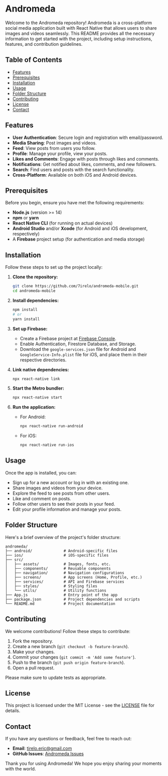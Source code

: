 # Andromeda

Welcome to the Andromeda repository! Andromeda is a cross-platform social media application built with React Native that allows users to share images and videos seamlessly. This README provides all the necessary information to get started with the project, including setup instructions, features, and contribution guidelines.

## Table of Contents

- [Features](#features)
- [Prerequisites](#prerequisites)
- [Installation](#installation)
- [Usage](#usage)
- [Folder Structure](#folder-structure)
- [Contributing](#contributing)
- [License](#license)
- [Contact](#contact)

## Features

- **User Authentication**: Secure login and registration with email/password.
- **Media Sharing**: Post images and videos.
- **Feed**: View posts from users you follow.
- **Profile**: Manage your profile, view your posts.
- **Likes and Comments**: Engage with posts through likes and comments.
- **Notifications**: Get notified about likes, comments, and new followers.
- **Search**: Find users and posts with the search functionality.
- **Cross-Platform**: Available on both iOS and Android devices.

## Prerequisites

Before you begin, ensure you have met the following requirements:

- **Node.js** (version >= 14)
- **npm** or **yarn**
- **React Native CLI** (for running on actual devices)
- **Android Studio** and/or **Xcode** (for Android and iOS development, respectively)
- A **Firebase** project setup (for authentication and media storage)

## Installation

Follow these steps to set up the project locally:

1. **Clone the repository:**
   ```sh
   git clone https://github.com/7irelo/andromeda-mobile.git
   cd andromeda-mobile
   ```

2. **Install dependencies:**
   ```sh
   npm install
   # or
   yarn install
   ```

3. **Set up Firebase:**
   - Create a Firebase project at [Firebase Console](https://console.firebase.google.com/).
   - Enable Authentication, Firestore Database, and Storage.
   - Download the `google-services.json` file for Android and `GoogleService-Info.plist` file for iOS, and place them in their respective directories.

4. **Link native dependencies:**
   ```sh
   npx react-native link
   ```

5. **Start the Metro bundler:**
   ```sh
   npx react-native start
   ```

6. **Run the application:**
   - For Android:
     ```sh
     npx react-native run-android
     ```
   - For iOS:
     ```sh
     npx react-native run-ios
     ```

## Usage

Once the app is installed, you can:

- Sign up for a new account or log in with an existing one.
- Share images and videos from your device.
- Explore the feed to see posts from other users.
- Like and comment on posts.
- Follow other users to see their posts in your feed.
- Edit your profile information and manage your posts.

## Folder Structure

Here's a brief overview of the project's folder structure:

```
andromeda/
├── android/              # Android-specific files
├── ios/                  # iOS-specific files
├── src/
│   ├── assets/           # Images, fonts, etc.
│   ├── components/       # Reusable components
│   ├── navigation/       # Navigation configurations
│   ├── screens/          # App screens (Home, Profile, etc.)
│   ├── services/         # API and Firebase services
│   ├── styles/           # Styling files
│   └── utils/            # Utility functions
├── App.js                # Entry point of the app
├── package.json          # Project dependencies and scripts
└── README.md             # Project documentation
```

## Contributing

We welcome contributions! Follow these steps to contribute:

1. Fork the repository.
2. Create a new branch (`git checkout -b feature-branch`).
3. Make your changes.
4. Commit your changes (`git commit -m 'Add some feature'`).
5. Push to the branch (`git push origin feature-branch`).
6. Open a pull request.

Please make sure to update tests as appropriate.

## License

This project is licensed under the MIT License - see the [LICENSE](LICENSE) file for details.

## Contact

If you have any questions or feedback, feel free to reach out:

- **Email**: tirelo.eric@gmail.com
- **GitHub Issues**: [Andromeda Issues](https://github.com/7irelo/Andromeda/issues)

Thank you for using Andromeda! We hope you enjoy sharing your moments with the world.
